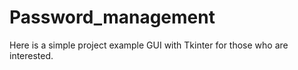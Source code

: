 # Password_management
Here is a simple project example GUI with Tkinter for those who are interested.
